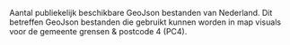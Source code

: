 Aantal publiekelijk beschikbare GeoJson bestanden van Nederland. Dit betreffen GeoJson bestanden die gebruikt kunnen worden in map visuals voor de gemeente grensen & postcode 4 (PC4).
